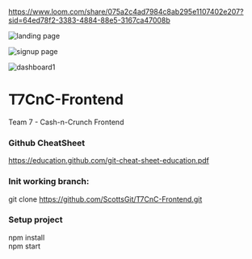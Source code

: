 https://www.loom.com/share/075a2c4ad7984c8ab295e1107402e207?sid=64ed78f2-3383-4884-88e5-3167ca47008b  


![landing page](https://github.com/ScottsGit/T7CnC-Frontend/assets/17536863/74eab397-9b7f-4a9f-ae24-40e289df8270)
&nbsp;&nbsp;

![signup page](https://github.com/ScottsGit/T7CnC-Frontend/assets/17536863/0cd404f6-3487-443c-beee-49dd98660148)

![dashboard1](https://github.com/ScottsGit/T7CnC-Frontend/assets/17536863/2bc6585e-6554-483b-a818-a421502ef6ff)


# T7CnC-Frontend
Team 7 - Cash-n-Crunch Frontend  

### Github CheatSheet
https://education.github.com/git-cheat-sheet-education.pdf  

### Init working branch:
git clone https://github.com/ScottsGit/T7CnC-Frontend.git  

### Setup project
npm install  
npm start
